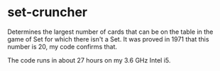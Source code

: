 # set-cruncher

Determines the largest number of cards that can be on the table in the game of Set for which there isn't a Set. 
It was proved in 1971 that this number is 20, my code confirms that. 

The code runs in about 27 hours on my 3.6 GHz Intel i5.
